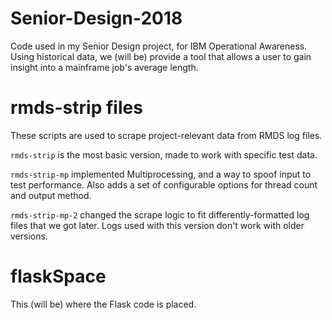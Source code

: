 # Senior-Design-2018
Code used in my Senior Design project, for IBM Operational Awareness. Using historical data, we (will be) provide a tool that allows a user to gain insight into a mainframe job's average length.

# rmds-strip files
These scripts are used to scrape project-relevant data from RMDS log files.

`rmds-strip` is the most basic version, made to work with specific test data.

`rmds-strip-mp` implemented Multiprocessing, and a way to spoof input to test performance. Also adds a set of configurable options for thread count and output method.

`rmds-strip-mp-2` changed the scrape logic to fit differently-formatted log files that we got later. Logs used with this version don't work with older versions.

# flaskSpace
This (will be) where the Flask code is placed.
